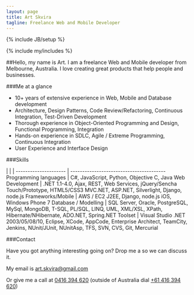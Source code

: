 ```yaml
---
layout: page
title: Art Skvira
tagline: Freelance Web and Mobile Developer
---
```

{% include JB/setup %}

{% include my/includes %}

##Hello, my name is Art.
I am a freelance Web and Mobile developer from Melbourne, Australia. I love creating great products that help people and businesses.

###Me at a glance
- 10+ years of extensive experience in Web, Mobile and Database development
- Architecture, Design Patterns, Code Review/Refactoring, Continuous Integration, Test-Driven Development
- Thorough experience in Object-Oriented Programming and Design, Functional Programming, Integration
- Hands-on experience in SDLC, Agile / Extreme Programming, Continuous Integration
- User Experience and Interface Design

###Skills

<div class="skills" markdown="1">
|                     |                                        |
--------------------- | ----------------------------------------
Programming languages | C#, JavaScript, Python, Objective C, Java
Web Development       | .NET  1.1-4.0, Ajax, REST, Web Services, jQuery/Sencha Touch/Prototype, HTML5/CSS3 MVC.NET, ASP.NET, Silverlight, Django, node.js
Frameworks/Mobile     | AWS / EC2 J2EE, Django, node.js iOS, Windows Phone 7
Database / Modelling  | SQL Server, Oracle, PostgreSQL, MySql, MongoDB, T-SQL, PL/SQL, LINQ, UML, XML/XSL, XPath, Hibernate/NHibernate, ADO.NET, Spring.NET
Toolset               | Visual Studio .NET 2003/05/08/10, Eclipse, XCode, AppCode, Enterprise Architect, TeamCity, Jenkins, NUnit/JUnit, NUnitAsp, TFS, SVN, CVS, Git, Mercurial
</div>

###Contact

Have you got anything interesting going on? Drop me a so we can discuss it.

My email is <a href="mailto:art.skvira@gmail.com">art.skvira@gmail.com</a>

Or give me a call at <a href="call:0416394620">0416 394 620</a> (outside of Australia dial <a href="call:+61416394620">+61 416 394 620</a>)

